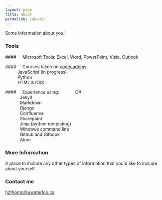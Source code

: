 ```yaml
---
layout: page
title: About
permalink: /about/
---
```


Some information about you!

### Tools
####&nbsp;&nbsp;&nbsp;&nbsp;&nbsp;Microsoft Tools: Excel, Word, PowerPoint, Visio, Outlook

####&nbsp;&nbsp;&nbsp;&nbsp;&nbsp;Courses taken on [codecademy](https://www.codecademy.com/learn):    
&nbsp;&nbsp;&nbsp;&nbsp;&nbsp;&nbsp;&nbsp;&nbsp;&nbsp;&nbsp;JavaScript (in progress)    
&nbsp;&nbsp;&nbsp;&nbsp;&nbsp;&nbsp;&nbsp;&nbsp;&nbsp;&nbsp;Python    
&nbsp;&nbsp;&nbsp;&nbsp;&nbsp;&nbsp;&nbsp;&nbsp;&nbsp;&nbsp;HTML & CSS    

####&nbsp;&nbsp;&nbsp;&nbsp;&nbsp;Experience using:
&nbsp;&nbsp;&nbsp;&nbsp;&nbsp;&nbsp;&nbsp;&nbsp;&nbsp;&nbsp;&nbsp;&nbsp;C#    
&nbsp;&nbsp;&nbsp;&nbsp;&nbsp;&nbsp;&nbsp;&nbsp;&nbsp;&nbsp;&nbsp;&nbsp;Jekyll    
&nbsp;&nbsp;&nbsp;&nbsp;&nbsp;&nbsp;&nbsp;&nbsp;&nbsp;&nbsp;&nbsp;&nbsp;Markdown    
&nbsp;&nbsp;&nbsp;&nbsp;&nbsp;&nbsp;&nbsp;&nbsp;&nbsp;&nbsp;&nbsp;&nbsp;Django    
&nbsp;&nbsp;&nbsp;&nbsp;&nbsp;&nbsp;&nbsp;&nbsp;&nbsp;&nbsp;&nbsp;&nbsp;Confluence    
&nbsp;&nbsp;&nbsp;&nbsp;&nbsp;&nbsp;&nbsp;&nbsp;&nbsp;&nbsp;&nbsp;&nbsp;Sharepoint    
&nbsp;&nbsp;&nbsp;&nbsp;&nbsp;&nbsp;&nbsp;&nbsp;&nbsp;&nbsp;&nbsp;&nbsp;Jinja (python templating)    
&nbsp;&nbsp;&nbsp;&nbsp;&nbsp;&nbsp;&nbsp;&nbsp;&nbsp;&nbsp;&nbsp;&nbsp;Windows command line    
&nbsp;&nbsp;&nbsp;&nbsp;&nbsp;&nbsp;&nbsp;&nbsp;&nbsp;&nbsp;&nbsp;&nbsp;Github and Gitbook    
&nbsp;&nbsp;&nbsp;&nbsp;&nbsp;&nbsp;&nbsp;&nbsp;&nbsp;&nbsp;&nbsp;&nbsp;Atom  

### More Information

A place to include any other types of information that you'd like to include about yourself.

### Contact me

[tj2thomp@uwaterloo.ca](mailto:tj2thomp@uwaterloo.ca)
